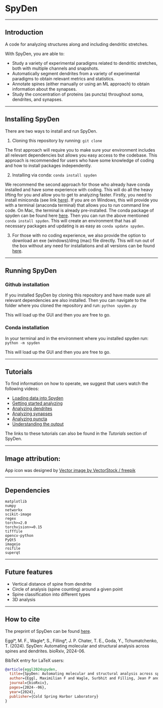 # SpyDen
***
## Introduction
A code for analyzing structures along and including dendritic stretches.

With SpyDen, you are able to:
- Study a variety of experimental paradigms related to dendritic stretches, both with multiple channels and snapshots.
- Automatically segment dendrites from a variety of experimental paradigms to obtain relevant metrics and statistics.
- Annotate spines (either manually or using an ML approach) to obtain information about the synapses.
- Study the concentration of proteins (as puncta) throughout soma, dendrites, and synapses.

***
## Installing SpyDen

There are two ways to install and run SpyDen.
1. Cloning this repository by running: `git clone`

The first approach will require you to make sure your environment includes all relevant dependencies but allows you easy access to the codebase. This approach is recommended for users who have some knowledge of coding and how to install packages independently.

2. Installing via conda: `conda install spyden`

We recommend the second approach for those who already have conda installed and have some experience with coding. This will do all the heavy lifting for you and allow you to get to analyzing faster. Firstly, you need to install miniconda (see link [here](https://docs.conda.io/projects/miniconda/en/latest/)). If you are on Windows, this will provide you with a terminal (anaconda terminal) that allows you to run command line code. On Mac, the terminal is already pre-installed. The conda package of spyden can be found here [here](https://anaconda.org/meggl23/spyden/). Then you can run the above mentioned `conda install spyden`. This will create an environment that has all necessary packages and updating is as easy as `conda update spyden`.

3. For those with no coding experience, we also provide the option to download an exe (windows)/dmg (mac) file directly. This will run out of the box without any need for installations and all versions can be found [here](https://gin.g-node.org/CompNeuroNetworks/SpyDenTrainedNetwork/src/master/Executables).

***
## Running SpyDen
### Github installation
If you installed SpyDen by cloning this repository and have made sure all relevant dependencies are also installed. Then you can navigate to the folder where you cloned the repository and run: `python spyden.py`

This will load up the GUI and then you are free to go.

### Conda installation
In your terminal and in the environment where you installed spyden run: `python -m spyden`

This will load up the GUI and then you are free to go.

***
## Tutorials
To find information on how to operate, we suggest that users watch the following videos:
- [Loading data into Spyden](https://youtu.be/1o-l9o2W514)
- [Getting started analyzing](https://youtu.be/1DYjQp4MUGA)
- [Analyzing dendrites](https://youtu.be/bU41g8NW8Ts)
- [Analyzing synapses](https://youtu.be/DiqYDdBQRz8)
- [Analyzing puncta](https://youtu.be/fgDD-Ucr3ms)
- [Understanding the output](https://youtu.be/3QC2gGxzXi0)

The links to these tutorials can also be found in the *Tutorials* section of SpyDen.

***
## Image attribution:
App icon was designed by
<a href="https://www.vectorstock.com/royalty-free-vector/stylish-black-and-white-icon-human-brain-vector-13973264">Vector image by VectorStock / freepik</a>
***
## Dependencies
```
matplotlib
numpy
networkx
scikit-image
regex
torch>=2.0
torchvision>=0.15
tifffile
opencv-python
PyQt5
imageio
roifile
superqt
```

***
## Future features
- Vertical distance of spine from dendrite
- Circle of analysis (spine counting) around a given point
- Spine classification into different types
- 3D analysis
  
***
## How to cite
The preprint of SpyDen can be found [here](https://www.biorxiv.org/content/10.1101/2024.06.07.597872v1). 

Eggl*, M. F., Wagle*, S., Filling*, J. P. Chater, T. E., Goda, Y., Tchumatchenko, T.  (2024). SpyDen: Automating molecular and structural analysis across
spines and dendrites. bioRxiv, 2024-06.

BibTeX entry for LaTeX users:

```bibtex
@article{eggl2024spyden,
  title={SpyDen: Automating molecular and structural analysis across spines and dendrites},
  author={Eggl, Maximilian F and Wagle, Surbhit and Filling, Jean P and Chater, Thomas E and Goda, Yukiko and Tchumatchenko, Tatjana},
  journal={bioRxiv},
  pages={2024--06},
  year={2024},
  publisher={Cold Spring Harbor Laboratory}
}
